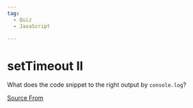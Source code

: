 ```yaml
---
tag:
  - Quiz
  - JavaScript

---
```

  
# setTimeout II

What does the code snippet to the right output by `console.log`?


[Source From](https://bigfrontend.dev/quiz/setTimeout-2)

  